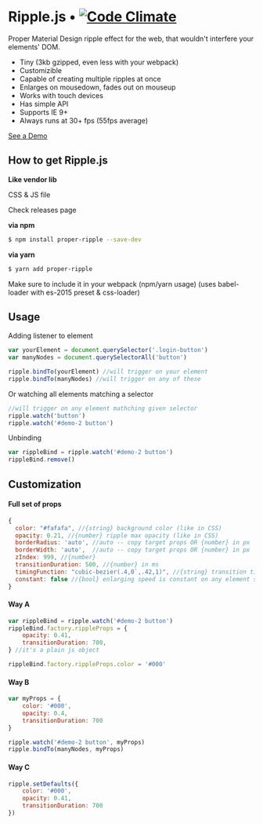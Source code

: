 # Ripple.js • [![Code Climate](https://codeclimate.com/github/codeclimate/codeclimate/badges/gpa.svg)](https://codeclimate.com/github/codeclimate/codeclimate)

Proper Material Design ripple effect for the web, that wouldn't interfere your elements' DOM.
 - Tiny (3kb gzipped, even less with your webpack)
 - Customizible
 - Capable of creating multiple ripples at once
 - Enlarges on mousedown, fades out on mouseup
 - Works with touch devices
 - Has simple API
 - Supports IE 9+
 - Always runs at 30+ fps (55fps average)

[See a Demo](https://vsevolodtrofimov.github.io/Ripple.js/)

## How to get Ripple.js

**Like vendor lib**

CSS & JS file

Check releases page

**via npm**
```bash
$ npm install proper-ripple --save-dev
```

**via yarn**
```bash
$ yarn add proper-ripple
```

Make sure to include it in your webpack (npm/yarn usage) (uses babel-loader with es-2015 preset & css-loader)

## Usage

Adding listener to element
```javascript
var yourElement = document.querySelector('.login-button')
var manyNodes = document.querySelectorAll('button')

ripple.bindTo(yourElement) //will trigger on your element
ripple.bindTo(manyNodes) //will trigger on any of these
```

Or watching all elements matching a selector
```javascript
//will trigger on any element mathching given selector
ripple.watch('button')
ripple.watch('#demo-2 button')
```

Unbinding
```javascript
var rippleBind = ripple.watch('#demo-2 button')
rippleBind.remove()
```

## Customization
#### Full set of props
```javascript
{
  color: "#fafafa", //{string} background color (like in CSS)
  opacity: 0.21, //{number} ripple max opacity (like in CSS)
  borderRadius: 'auto', //auto -- copy target props OR {number} in px
  borderWidth: 'auto',  //auto -- copy target props OR {number} in px
  zIndex: 999, //{number}
  transitionDuration: 500, //{number} in ms
  timingFunction: "cubic-bezier(.4,0`,.42,1)", //{string} transition timing function
  constant: false //{bool} enlarging speed is constant on any element size
}
```
#### Way A
```javascript
var rippleBind = ripple.watch('#demo-2 button')
rippleBind.factory.rippleProps = {
	opacity: 0.41,
	transitionDuration: 700,
} //it's a plain js object

rippleBind.factory.rippleProps.color = '#000'
```

#### Way B
```javascript
var myProps = {
	color: '#000',
	opacity: 0.4,
	transitionDuration: 700
}

ripple.watch('#demo-2 button', myProps)
ripple.bindTo(manyNodes, myProps)
```

#### Way C
```javascript
ripple.setDefaults({
	color: '#000',
	opacity: 0.41,
	transitionDuration: 700
})
```
